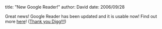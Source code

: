 
title: "New Google Reader!"
author: David
date: 2006/09/28

Great news! 
Google Reader has been updated and it is usable now! 
Find out more [here](http://www.google.com/help/reader/transition.html)! 
([Thank you Digg!!!](http://digg.com/software/New_Layout_for_Google_Reader/blog))
